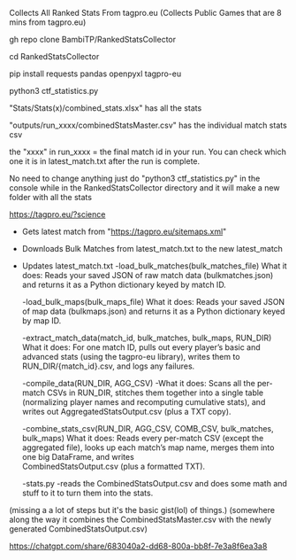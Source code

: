 Collects All Ranked Stats From tagpro.eu (Collects Public Games that are 8 mins from tagpro.eu)

gh repo clone BambiTP/RankedStatsCollector

cd RankedStatsCollector

pip install requests pandas openpyxl tagpro-eu

python3 ctf_statistics.py

"Stats/Stats(x)/combined_stats.xlsx" has all the stats

"outputs/run_xxxx/combinedStatsMaster.csv" has the individual match stats csv

the "xxxx" in run_xxxx = the final match id in your run. You can check which one it is in latest_match.txt after the run is complete.


No need to change anything just do "python3 ctf_statistics.py" in the console while in the RankedStatsCollector directory and it will make a new folder with all the stats


https://tagpro.eu/?science


- Gets latest match from "https://tagpro.eu/sitemaps.xml"
- Downloads Bulk Matches from latest_match.txt to the new latest_match
- Updates latest_match.txt
 -load_bulk_matches(bulk_matches_file)
    What it does: Reads your saved JSON of raw match data (bulkmatches.json) and returns it as a Python dictionary keyed by match ID.

  -load_bulk_maps(bulk_maps_file)
    What it does: Reads your saved JSON of map data (bulkmaps.json) and returns it as a Python dictionary keyed by map ID.

  -extract_match_data(match_id, bulk_matches, bulk_maps, RUN_DIR)
    What it does: For one match ID, pulls out every player’s basic and advanced stats (using the tagpro-eu library), writes them to RUN_DIR/{match_id}.csv, and logs any      failures.

    -compile_data(RUN_DIR, AGG_CSV)
      -What it does: Scans all the per-match CSVs in RUN_DIR, stitches them together into a single table (normalizing player names and recomputing cumulative stats), and        writes out AggregatedStatsOutput.csv (plus a TXT copy).

    -combine_stats_csv(RUN_DIR, AGG_CSV, COMB_CSV, bulk_matches, bulk_maps)
      What it does: Reads every per-match CSV (except the aggregated file), looks up each match’s map name, merges them into one big DataFrame, and writes             
      CombinedStatsOutput.csv (plus a formatted TXT).

  -stats.py
    -reads the CombinedStatsOutput.csv and does some math and stuff to it to turn them into the stats.

(missing a a lot of steps but it's the basic gist(lol) of things.)  (somewhere along the way it combines the CombinedStatsMaster.csv with the newly generated CombinedStatsOutput.csv)

https://chatgpt.com/share/683040a2-dd68-800a-bb8f-7e3a8f6ea3a8



